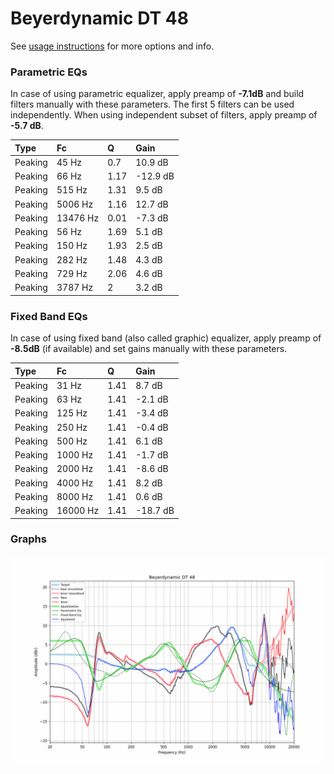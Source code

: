 # Beyerdynamic DT 48
See [usage instructions](https://github.com/jaakkopasanen/AutoEq#usage) for more options and info.

### Parametric EQs
In case of using parametric equalizer, apply preamp of **-7.1dB** and build filters manually
with these parameters. The first 5 filters can be used independently.
When using independent subset of filters, apply preamp of **-5.7 dB**.

| Type    | Fc       |    Q | Gain     |
|:--------|:---------|:-----|:---------|
| Peaking | 45 Hz    | 0.7  | 10.9 dB  |
| Peaking | 66 Hz    | 1.17 | -12.9 dB |
| Peaking | 515 Hz   | 1.31 | 9.5 dB   |
| Peaking | 5006 Hz  | 1.16 | 12.7 dB  |
| Peaking | 13476 Hz | 0.01 | -7.3 dB  |
| Peaking | 56 Hz    | 1.69 | 5.1 dB   |
| Peaking | 150 Hz   | 1.93 | 2.5 dB   |
| Peaking | 282 Hz   | 1.48 | 4.3 dB   |
| Peaking | 729 Hz   | 2.06 | 4.6 dB   |
| Peaking | 3787 Hz  | 2    | 3.2 dB   |

### Fixed Band EQs
In case of using fixed band (also called graphic) equalizer, apply preamp of **-8.5dB**
(if available) and set gains manually with these parameters.

| Type    | Fc       |    Q | Gain     |
|:--------|:---------|:-----|:---------|
| Peaking | 31 Hz    | 1.41 | 8.7 dB   |
| Peaking | 63 Hz    | 1.41 | -2.1 dB  |
| Peaking | 125 Hz   | 1.41 | -3.4 dB  |
| Peaking | 250 Hz   | 1.41 | -0.4 dB  |
| Peaking | 500 Hz   | 1.41 | 6.1 dB   |
| Peaking | 1000 Hz  | 1.41 | -1.7 dB  |
| Peaking | 2000 Hz  | 1.41 | -8.6 dB  |
| Peaking | 4000 Hz  | 1.41 | 8.2 dB   |
| Peaking | 8000 Hz  | 1.41 | 0.6 dB   |
| Peaking | 16000 Hz | 1.41 | -18.7 dB |

### Graphs
![](./Beyerdynamic%20DT%2048.png)